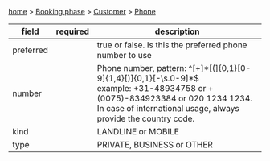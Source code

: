 [home](https://github.com/TOMP-WG/TOMP-API/wiki/) > [Booking phase](Booking-phase.md) > [Customer](Customer.md) > [Phone](Phone.md)

| field | required | description | 
| --- | --- | --- | 
| preferred | | true or false. Is this the preferred phone number to use |
| number | | Phone number, pattern: ^[+]\*[(]{0,1}[0-9]{1,4}[)]{0,1}[-\s\.0-9]\*$ <br>example: +31-48934758 or +(0075)-834923384 or 020 1234 1234.<br> In case of international usage, always provide the country code. |
| kind| | LANDLINE or MOBILE |
| type | | PRIVATE, BUSINESS or OTHER |